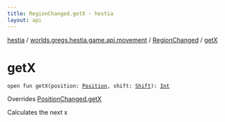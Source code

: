 ```yaml
---
title: RegionChanged.getX - hestia
layout: api
---
```


<div class='api-docs-breadcrumbs'><a href="../../index.html">hestia</a> / <a href="../index.html">worlds.gregs.hestia.game.api.movement</a> / <a href="index.html">RegionChanged</a> / <a href="./get-x.html">getX</a></div>

# getX

<div class="signature"><code><span class="keyword">open</span> <span class="keyword">fun </span><span class="identifier">getX</span><span class="symbol">(</span><span class="parameterName" id="worlds.gregs.hestia.game.api.movement.RegionChanged$getX(worlds.gregs.hestia.game.plugins.core.components.map.Position, worlds.gregs.hestia.game.api.movement.Shift)/position">position</span><span class="symbol">:</span>&nbsp;<a href="../../worlds.gregs.hestia.game.plugins.core.components.map/-position/index.html"><span class="identifier">Position</span></a><span class="symbol">, </span><span class="parameterName" id="worlds.gregs.hestia.game.api.movement.RegionChanged$getX(worlds.gregs.hestia.game.plugins.core.components.map.Position, worlds.gregs.hestia.game.api.movement.Shift)/shift">shift</span><span class="symbol">:</span>&nbsp;<a href="../-shift/index.html"><span class="identifier">Shift</span></a><span class="symbol">)</span><span class="symbol">: </span><a href="https://kotlinlang.org/api/latest/jvm/stdlib/kotlin/-int/index.html"><span class="identifier">Int</span></a></code></div>

Overrides <a href="../-position-changed/get-x.html">PositionChanged.getX</a>

Calculates the next x

